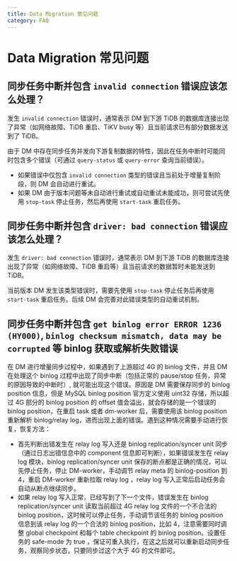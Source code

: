 ```yaml
---
title: Data Migration 常见问题
category: FAQ
---
```


# Data Migration 常见问题

## 同步任务中断并包含 `invalid connection` 错误应该怎么处理？

发生 `invalid connection` 错误时，通常表示 DM 到下游 TiDB 的数据库连接出现了异常（如网络故障、TiDB 重启、TiKV busy 等）且当前请求已有部分数据发送到了 TiDB。

由于 DM 中存在同步任务并发向下游复制数据的特性，因此在任务中断时可能同时包含多个错误（可通过 `query-status` 或 `query-error` 查询当前错误）。

- 如果错误中仅包含 `invalid connection` 类型的错误且当前处于增量复制阶段，则 DM 会自动进行重试。
- 如果 DM 由于版本问题等未自动进行重试或自动重试未能成功，则可尝试先使用 `stop-task` 停止任务，然后再使用 `start-task` 重启任务。

## 同步任务中断并包含 `driver: bad connection` 错误应该怎么处理？

发生 `driver: bad connection` 错误时，通常表示 DM 到下游 TiDB 的数据库连接出现了异常（如网络故障、TiDB 重启等）且当前请求的数据暂时未能发送到 TiDB。

当前版本 DM 发生该类型错误时，需要先使用 `stop-task` 停止任务后再使用 `start-task` 重启任务。后续 DM 会完善对此错误类型的自动重试机制。

## 同步任务中断并包含 `get binlog error ERROR 1236 (HY000)`, `binlog checksum mismatch, data may be corrupted` 等 binlog 获取或解析失败错误

在 DM 进行增量同步过程中，如果遇到了上游超过 4G 的 binlog 文件，并且 DM 在处理这个 binlog 过程中出现了同步中断（包括正常的 pause/stop 任务，异常的原因导致的中断时）, 就可能出现这个错误。原因是 DM 需要保存同步的 binlog position 信息，但是 MySQL binlog position 官方定义使用 uint32 存储，所以超过 4G 部分的 binlog position 的 offset 值会溢出，就会存储的是一个错误的 binlog position，在重启 task 或者 dm-worker 后，需要使用该 binlog position 重新解析 binlog/relay log，进而出现上面的错误。遇到这种情况需要手动进行恢复，恢复方法：

- 首先判断出错发生在 relay log 写入还是 binlog replication/syncer unit 同步（通过日志出错信息中的 component 信息即可判断），如果错误发生在 relay log 模块，binlog replication/syncer unit 保存的断点都是正确的情况，可以先停止任务，停止 DM-worker，手动调节 relay meta 的 binlog-position 到 4，重启 DM-worker 重新拉取 relay log ，relay log 写入正常后启动任务会自动从断点继续同步。
- 如果 relay log 写入正常，已经写到了下一个文件，错误发生在 binlog replication/syncer unit 读取当前超过 4G relay log 文件的一个不合法的 binlog position，这时候可以停止任务，手动调节该任务的 binlog position 信息到该 relay log 的一个合法的 binlog position，比如 4，注意需要同时调整 global checkpoint 和每个 table checkpoint 的 binlog position。设置任务的 safe-mode 为 true ，保证可重入执行，在这之后就可以重新启动同步任务，观察同步状态，只要同步过这个大于 4G 的文件即可。